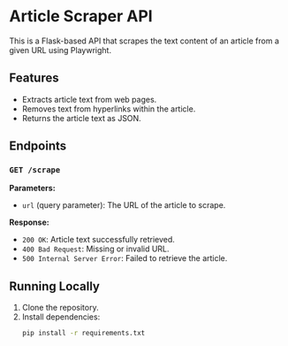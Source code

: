 # Article Scraper API

This is a Flask-based API that scrapes the text content of an article from a given URL using Playwright.

## Features
- Extracts article text from web pages.
- Removes text from hyperlinks within the article.
- Returns the article text as JSON.

## Endpoints
### `GET /scrape`
**Parameters:**
- `url` (query parameter): The URL of the article to scrape.

**Response:**
- `200 OK`: Article text successfully retrieved.
- `400 Bad Request`: Missing or invalid URL.
- `500 Internal Server Error`: Failed to retrieve the article.

## Running Locally
1. Clone the repository.
2. Install dependencies:
   ```bash
   pip install -r requirements.txt
